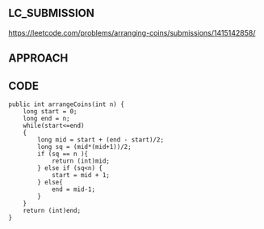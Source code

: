 ## LC_SUBMISSION
https://leetcode.com/problems/arranging-coins/submissions/1415142858/
## APPROACH

## CODE
    public int arrangeCoins(int n) {
        long start = 0;
        long end = n;
        while(start<=end)
        {
            long mid = start + (end - start)/2;
            long sq = (mid*(mid+1))/2;
            if (sq == n ){
                return (int)mid;
            } else if (sq<n) {
                start = mid + 1;
            } else{
                end = mid-1;
            }
        }
        return (int)end;   
    }
